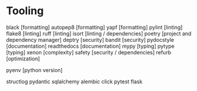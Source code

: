 # Tooling

black [formatting]
autopep8 [formatting]
yapf [formatting]
pylint [linting]
flake8 [linting]
ruff [linting]
isort [linting / dependencies]
poetry [project and dependency manager]
deptry [security]
bandit [security]
pydocstyle [documentation]
readthedocs [documentation]
mypy [typing]
pytype [typing]
xenon [complexity]
safety [security / dependencies]
refurb [optimization]

pyenv [python version]


structlog
pydantic
sqlalchemy
alembic
click
pytest
flask
